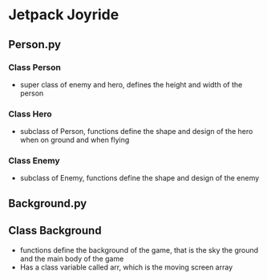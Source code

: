 # Jetpack Joyride

## Person.py
### Class Person
* super class of enemy and hero, defines the height and width of the person

### Class Hero
* subclass of Person, functions define the shape and design of the hero when on ground and when flying

### Class Enemy
* subclass of Enemy, functions define the shape and design of the enemy

## Background.py

## Class Background
* functions define the background of the game, that is the sky the ground and the main body of the game
* Has a class variable called arr, which is the moving screen array